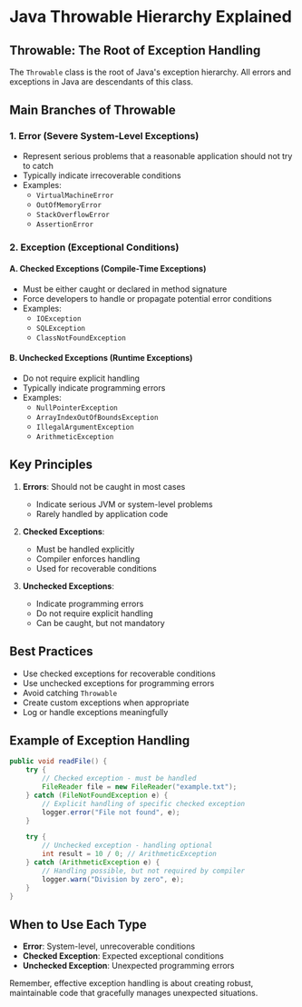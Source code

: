 # Java Throwable Hierarchy Explained

## Throwable: The Root of Exception Handling

The `Throwable` class is the root of Java's exception hierarchy. All errors and exceptions in Java are descendants of this class.

## Main Branches of Throwable

### 1. Error (Severe System-Level Exceptions)
- Represent serious problems that a reasonable application should not try to catch
- Typically indicate irrecoverable conditions
- Examples:
    - `VirtualMachineError`
    - `OutOfMemoryError`
    - `StackOverflowError`
    - `AssertionError`

### 2. Exception (Exceptional Conditions)

#### A. Checked Exceptions (Compile-Time Exceptions)
- Must be either caught or declared in method signature
- Force developers to handle or propagate potential error conditions
- Examples:
    - `IOException`
    - `SQLException`
    - `ClassNotFoundException`

#### B. Unchecked Exceptions (Runtime Exceptions)
- Do not require explicit handling
- Typically indicate programming errors
- Examples:
    - `NullPointerException`
    - `ArrayIndexOutOfBoundsException`
    - `IllegalArgumentException`
    - `ArithmeticException`

## Key Principles

1. **Errors**: Should not be caught in most cases
    - Indicate serious JVM or system-level problems
    - Rarely handled by application code

2. **Checked Exceptions**:
    - Must be handled explicitly
    - Compiler enforces handling
    - Used for recoverable conditions

3. **Unchecked Exceptions**:
    - Indicate programming errors
    - Do not require explicit handling
    - Can be caught, but not mandatory

## Best Practices

- Use checked exceptions for recoverable conditions
- Use unchecked exceptions for programming errors
- Avoid catching `Throwable`
- Create custom exceptions when appropriate
- Log or handle exceptions meaningfully

## Example of Exception Handling

```java
public void readFile() {
    try {
        // Checked exception - must be handled
        FileReader file = new FileReader("example.txt");
    } catch (FileNotFoundException e) {
        // Explicit handling of specific checked exception
        logger.error("File not found", e);
    }

    try {
        // Unchecked exception - handling optional
        int result = 10 / 0; // ArithmeticException
    } catch (ArithmeticException e) {
        // Handling possible, but not required by compiler
        logger.warn("Division by zero", e);
    }
}
```

## When to Use Each Type

- **Error**: System-level, unrecoverable conditions
- **Checked Exception**: Expected exceptional conditions
- **Unchecked Exception**: Unexpected programming errors

Remember, effective exception handling is about creating robust, maintainable code that gracefully manages unexpected situations.